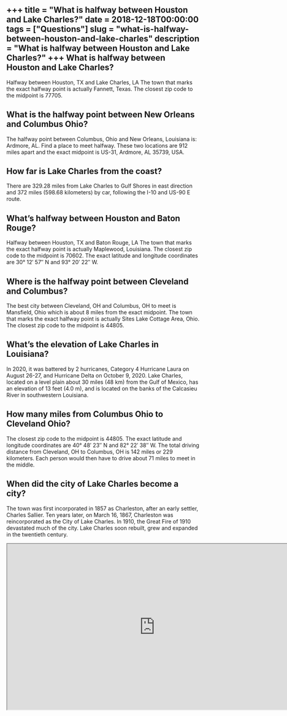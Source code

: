 +++
title = "What is halfway between Houston and Lake Charles?"
date = 2018-12-18T00:00:00
tags = ["Questions"]
slug = "what-is-halfway-between-houston-and-lake-charles"
description = "What is halfway between Houston and Lake Charles?"
+++
What is halfway between Houston and Lake Charles?
-------------------------------------------------

Halfway between Houston, TX and Lake Charles, LA The town that marks the exact halfway point is actually Fannett, Texas. The closest zip code to the midpoint is 77705.

What is the halfway point between New Orleans and Columbus Ohio?
----------------------------------------------------------------

The halfway point between Columbus, Ohio and New Orleans, Louisiana is: Ardmore, AL. Find a place to meet halfway. These two locations are 912 miles apart and the exact midpoint is US-31, Ardmore, AL 35739, USA.

How far is Lake Charles from the coast?
---------------------------------------

There are 329.28 miles from Lake Charles to Gulf Shores in east direction and 372 miles (598.68 kilometers) by car, following the I-10 and US-90 E route.

What’s halfway between Houston and Baton Rouge?
-----------------------------------------------

Halfway between Houston, TX and Baton Rouge, LA The town that marks the exact halfway point is actually Maplewood, Louisiana. The closest zip code to the midpoint is 70602. The exact latitude and longitude coordinates are 30° 12′ 57″ N and 93° 20′ 22″ W.

Where is the halfway point between Cleveland and Columbus?
----------------------------------------------------------

The best city between Cleveland, OH and Columbus, OH to meet is Mansfield, Ohio which is about 8 miles from the exact midpoint. The town that marks the exact halfway point is actually Sites Lake Cottage Area, Ohio. The closest zip code to the midpoint is 44805.

What’s the elevation of Lake Charles in Louisiana?
--------------------------------------------------

In 2020, it was battered by 2 hurricanes, Category 4 Hurricane Laura on August 26-27, and Hurricane Delta on October 9, 2020. Lake Charles, located on a level plain about 30 miles (48 km) from the Gulf of Mexico, has an elevation of 13 feet (4.0 m), and is located on the banks of the Calcasieu River in southwestern Louisiana.

How many miles from Columbus Ohio to Cleveland Ohio?
----------------------------------------------------

The closest zip code to the midpoint is 44805. The exact latitude and longitude coordinates are 40° 48′ 23″ N and 82° 22′ 38″ W. The total driving distance from Cleveland, OH to Columbus, OH is 142 miles or 229 kilometers. Each person would then have to drive about 71 miles to meet in the middle.

When did the city of Lake Charles become a city?
------------------------------------------------

The town was first incorporated in 1857 as Charleston, after an early settler, Charles Sallier. Ten years later, on March 16, 1867, Charleston was reincorporated as the City of Lake Charles. In 1910, the Great Fire of 1910 devastated much of the city. Lake Charles soon rebuilt, grew and expanded in the twentieth century.

<iframe allow="accelerometer; autoplay; clipboard-write; encrypted-media; gyroscope; picture-in-picture" allowfullscreen="" class="__youtube_prefs__  epyt-is-override  no-lazyload" data-no-lazy="1" data-origheight="433" data-origwidth="770" data-skipgform_ajax_framebjll="" height="433" id="_ytid_58935" loading="lazy" src="https://www.youtube.com/embed/_mXTyncD5q0?enablejsapi=1&autoplay=0&cc_load_policy=0&cc_lang_pref=&iv_load_policy=1&loop=0&modestbranding=0&rel=1&fs=1&playsinline=0&autohide=2&theme=dark&color=red&controls=1&" title="YouTube player" width="770"></iframe>